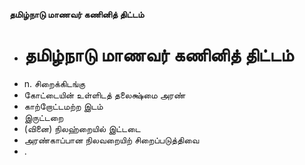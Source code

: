 **தமிழ்நாடு மாணவர் கணினித் திட்டம்**
- # தமிழ்நாடு மாணவர் கணினித் திட்டம்
- n. சிறைக்கிடங்கு
- கோட்டையின் உள்ளிடத் தலைக்ஷ்மை அரண்
- காற்றோட்டமற்ற இடம்
- இருட்டறை
- (வினை) நிலஹ்றையில் இட்டடை
- அரண்காப்பான நிலவறையிற் சிறைப்படுத்திவை
- .


